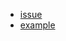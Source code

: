 - [issue](https://github.com/NixOS/nixpkgs/issues/79303)
- [example](https://github.com/carnotweat/nix_meson.build.git)
